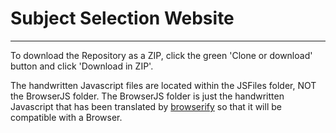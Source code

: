 # Subject Selection Website

***

To download the Repository as a ZIP, click the green 'Clone or download' button and click 'Download in ZIP'.

The handwritten Javascript files are located within the JSFiles folder, NOT the BrowserJS folder. The BrowserJS folder is just the handwritten Javascript that has been translated by [browserify](http://browserify.org/) so that it will be compatible with a Browser.